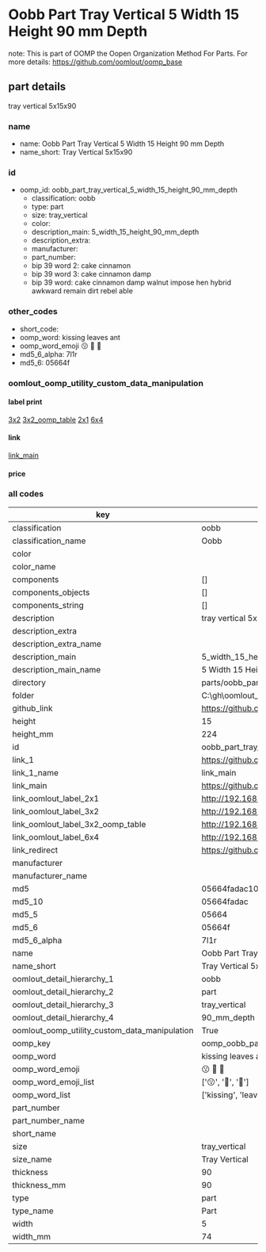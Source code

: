 # Oobb Part Tray Vertical 5 Width 15 Height 90 mm Depth  

note: This is part of OOMP the Oopen Organization Method For Parts. For more details: https://github.com/oomlout/oomp_base

##  part details
  



tray vertical 5x15x90



### name
* name: Oobb Part Tray Vertical 5 Width 15 Height 90 mm Depth
* name_short: Tray Vertical 5x15x90 
### id
* oomp_id: oobb_part_tray_vertical_5_width_15_height_90_mm_depth
  * classification: oobb
  * type: part
  * size: tray_vertical
  * color: 
  * description_main: 5_width_15_height_90_mm_depth
  * description_extra: 
  * manufacturer: 
  * part_number: 
  * bip 39 word 2: cake cinnamon
  * bip 39 word 3: cake cinnamon damp
  * bip 39 word: cake cinnamon damp walnut impose hen hybrid awkward remain dirt rebel able

### other_codes
* short_code: 
* oomp_word: kissing leaves ant
* oomp_word_emoji :kissing: :leaves: :ant:
* md5_6_alpha: 7l1r
* md5_6: 05664f






### oomlout_oomp_utility_custom_data_manipulation
#### label print
[3x2](http://192.168.1.245:1112/?label=oomp%207l1r)
[3x2_oomp_table](http://192.168.1.108:1112/?label=oomp%207l1r)
[2x1](http://192.168.1.242:1112/?label=oomp%207l1r)
[6x4](http://192.168.1.55:1112/?label=oomp%207l1r)    

#### link

[link_main](https://github.com/oomlout/oomlout_oobb_version_4_generated_parts/tree/main/navigation_oomp/oobb/part/tray_vertical/5_width_15_height_90_mm_depth/part)                              

#### price







### all codes 
| key | value |  
| --- | --- |  
| classification | oobb |  
| classification_name | Oobb |  
| color |  |  
| color_name |  |  
| components | [] |  
| components_objects | [] |  
| components_string | [] |  
| description | tray vertical 5x15x90 |  
| description_extra |  |  
| description_extra_name |  |  
| description_main | 5_width_15_height_90_mm_depth |  
| description_main_name | 5 Width 15 Height 90 mm Depth |  
| directory | parts/oobb_part_tray_vertical_5_width_15_height_90_mm_depth |  
| folder | C:\gh\oomlout_oobb_version_4_generated_parts\parts\oobb_part_tray_vertical_5_width_15_height_90_mm_depth |  
| github_link | https://github.com/oomlout/oomlout_oomp_part_src/tree/main/parts/oobb_part_tray_vertical_5_width_15_height_90_mm_depth |  
| height | 15 |  
| height_mm | 224 |  
| id | oobb_part_tray_vertical_5_width_15_height_90_mm_depth |  
| link_1 | https://github.com/oomlout/oomlout_oobb_version_4_generated_parts/tree/main/navigation_oomp/oobb/part/tray_vertical/5_width_15_height_90_mm_depth/part |  
| link_1_name | link_main |  
| link_main | https://github.com/oomlout/oomlout_oobb_version_4_generated_parts/tree/main/navigation_oomp/oobb/part/tray_vertical/5_width_15_height_90_mm_depth/part |  
| link_oomlout_label_2x1 | http://192.168.1.242:1112/?label=oomp%207l1r |  
| link_oomlout_label_3x2 | http://192.168.1.245:1112/?label=oomp%207l1r |  
| link_oomlout_label_3x2_oomp_table | http://192.168.1.108:1112/?label=oomp%207l1r |  
| link_oomlout_label_6x4 | http://192.168.1.55:1112/?label=oomp%207l1r |  
| link_redirect | https://github.com/oomlout/oomlout_oobb_version_4_generated_parts/tree/main/parts/oobb_tray_vertical_05_15_90 |  
| manufacturer |  |  
| manufacturer_name |  |  
| md5 | 05664fadac10ce01acb8ff6c6e4a4102 |  
| md5_10 | 05664fadac |  
| md5_5 | 05664 |  
| md5_6 | 05664f |  
| md5_6_alpha | 7l1r |  
| name | Oobb Part Tray Vertical 5 Width 15 Height 90 mm Depth |  
| name_short | Tray Vertical 5x15x90  |  
| oomlout_detail_hierarchy_1 | oobb |  
| oomlout_detail_hierarchy_2 | part |  
| oomlout_detail_hierarchy_3 | tray_vertical |  
| oomlout_detail_hierarchy_4 | 90_mm_depth |  
| oomlout_oomp_utility_custom_data_manipulation | True |  
| oomp_key | oomp_oobb_part_tray_vertical_5_width_15_height_90_mm_depth |  
| oomp_word | kissing leaves ant |  
| oomp_word_emoji | :kissing: :leaves: :ant: |  
| oomp_word_emoji_list | [':kissing:', ':leaves:', ':ant:'] |  
| oomp_word_list | ['kissing', 'leaves', 'ant'] |  
| part_number |  |  
| part_number_name |  |  
| short_name |  |  
| size | tray_vertical |  
| size_name | Tray Vertical |  
| thickness | 90 |  
| thickness_mm | 90 |  
| type | part |  
| type_name | Part |  
| width | 5 |  
| width_mm | 74 |  
